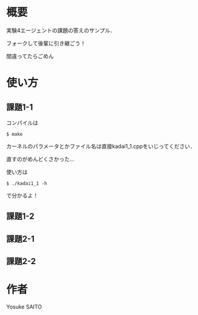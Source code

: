 # 概要
実験4エージェントの課題の答えのサンプル．

フォークして後輩に引き継ごう！

間違ってたらごめん

# 使い方

## 課題1-1
コンパイルは

`$ make`

カーネルのパラメータとかファイル名は直接kadai1_1.cppをいじってください．

直すのがめんどくさかった...

使い方は

`$ ./kadai1_1 -h`

で分かるよ！

## 課題1-2

## 課題2-1

## 課題2-2

# 作者
Yosuke SAITO
